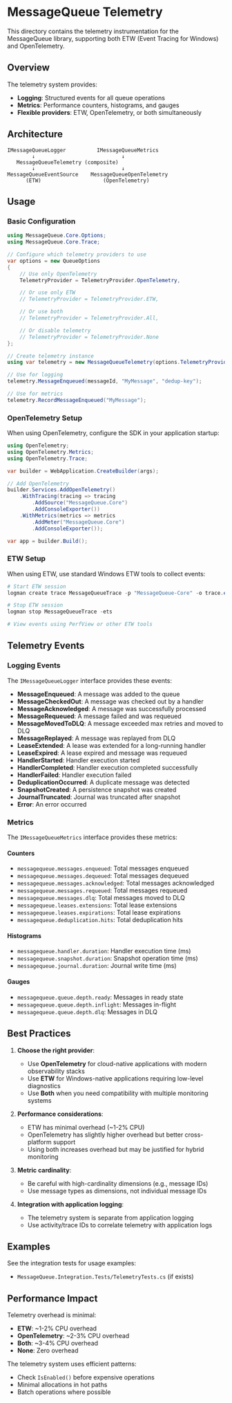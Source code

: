 # MessageQueue Telemetry

This directory contains the telemetry instrumentation for the MessageQueue library, supporting both ETW (Event Tracing for Windows) and OpenTelemetry.

## Overview

The telemetry system provides:
- **Logging**: Structured events for all queue operations
- **Metrics**: Performance counters, histograms, and gauges
- **Flexible providers**: ETW, OpenTelemetry, or both simultaneously

## Architecture

```
IMessageQueueLogger          IMessageQueueMetrics
        ↓                            ↓
   MessageQueueTelemetry (composite)
        ↓                            ↓
MessageQueueEventSource    MessageQueueOpenTelemetry
      (ETW)                    (OpenTelemetry)
```

## Usage

### Basic Configuration

```csharp
using MessageQueue.Core.Options;
using MessageQueue.Core.Trace;

// Configure which telemetry providers to use
var options = new QueueOptions
{
    // Use only OpenTelemetry
    TelemetryProvider = TelemetryProvider.OpenTelemetry,

    // Or use only ETW
    // TelemetryProvider = TelemetryProvider.ETW,

    // Or use both
    // TelemetryProvider = TelemetryProvider.All,

    // Or disable telemetry
    // TelemetryProvider = TelemetryProvider.None
};

// Create telemetry instance
using var telemetry = new MessageQueueTelemetry(options.TelemetryProvider);

// Use for logging
telemetry.MessageEnqueued(messageId, "MyMessage", "dedup-key");

// Use for metrics
telemetry.RecordMessageEnqueued("MyMessage");
```

### OpenTelemetry Setup

When using OpenTelemetry, configure the SDK in your application startup:

```csharp
using OpenTelemetry;
using OpenTelemetry.Metrics;
using OpenTelemetry.Trace;

var builder = WebApplication.CreateBuilder(args);

// Add OpenTelemetry
builder.Services.AddOpenTelemetry()
    .WithTracing(tracing => tracing
        .AddSource("MessageQueue.Core")
        .AddConsoleExporter())
    .WithMetrics(metrics => metrics
        .AddMeter("MessageQueue.Core")
        .AddConsoleExporter());

var app = builder.Build();
```

### ETW Setup

When using ETW, use standard Windows ETW tools to collect events:

```powershell
# Start ETW session
logman create trace MessageQueueTrace -p "MessageQueue-Core" -o trace.etl -ets

# Stop ETW session
logman stop MessageQueueTrace -ets

# View events using PerfView or other ETW tools
```

## Telemetry Events

### Logging Events

The `IMessageQueueLogger` interface provides these events:

- **MessageEnqueued**: A message was added to the queue
- **MessageCheckedOut**: A message was checked out by a handler
- **MessageAcknowledged**: A message was successfully processed
- **MessageRequeued**: A message failed and was requeued
- **MessageMovedToDLQ**: A message exceeded max retries and moved to DLQ
- **MessageReplayed**: A message was replayed from DLQ
- **LeaseExtended**: A lease was extended for a long-running handler
- **LeaseExpired**: A lease expired and message was requeued
- **HandlerStarted**: Handler execution started
- **HandlerCompleted**: Handler execution completed successfully
- **HandlerFailed**: Handler execution failed
- **DeduplicationOccurred**: A duplicate message was detected
- **SnapshotCreated**: A persistence snapshot was created
- **JournalTruncated**: Journal was truncated after snapshot
- **Error**: An error occurred

### Metrics

The `IMessageQueueMetrics` interface provides these metrics:

#### Counters
- `messagequeue.messages.enqueued`: Total messages enqueued
- `messagequeue.messages.dequeued`: Total messages dequeued
- `messagequeue.messages.acknowledged`: Total messages acknowledged
- `messagequeue.messages.requeued`: Total messages requeued
- `messagequeue.messages.dlq`: Total messages moved to DLQ
- `messagequeue.leases.extensions`: Total lease extensions
- `messagequeue.leases.expirations`: Total lease expirations
- `messagequeue.deduplication.hits`: Total deduplication hits

#### Histograms
- `messagequeue.handler.duration`: Handler execution time (ms)
- `messagequeue.snapshot.duration`: Snapshot operation time (ms)
- `messagequeue.journal.duration`: Journal write time (ms)

#### Gauges
- `messagequeue.queue.depth.ready`: Messages in ready state
- `messagequeue.queue.depth.inflight`: Messages in-flight
- `messagequeue.queue.depth.dlq`: Messages in DLQ

## Best Practices

1. **Choose the right provider**:
   - Use **OpenTelemetry** for cloud-native applications with modern observability stacks
   - Use **ETW** for Windows-native applications requiring low-level diagnostics
   - Use **Both** when you need compatibility with multiple monitoring systems

2. **Performance considerations**:
   - ETW has minimal overhead (~1-2% CPU)
   - OpenTelemetry has slightly higher overhead but better cross-platform support
   - Using both increases overhead but may be justified for hybrid monitoring

3. **Metric cardinality**:
   - Be careful with high-cardinality dimensions (e.g., message IDs)
   - Use message types as dimensions, not individual message IDs

4. **Integration with application logging**:
   - The telemetry system is separate from application logging
   - Use activity/trace IDs to correlate telemetry with application logs

## Examples

See the integration tests for usage examples:
- `MessageQueue.Integration.Tests/TelemetryTests.cs` (if exists)

## Performance Impact

Telemetry overhead is minimal:
- **ETW**: ~1-2% CPU overhead
- **OpenTelemetry**: ~2-3% CPU overhead
- **Both**: ~3-4% CPU overhead
- **None**: Zero overhead

The telemetry system uses efficient patterns:
- Check `IsEnabled()` before expensive operations
- Minimal allocations in hot paths
- Batch operations where possible
